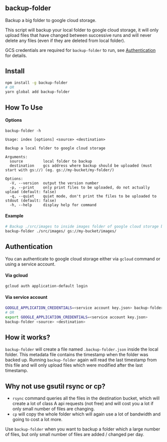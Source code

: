 ## backup-folder
Backup a big folder to google cloud storage.

This script will backup your local folder to google cloud storage, it will only upload files that have changed between successive runs and will never delete any files (even if they are deleted from local folder).

GCS credentials are required for `backup-folder` to run, see [Authentication](#authentication) for details.

## Install
```sh
npm install -g backup-folder
# OR
yarn global add backup-folder
```

## How To Use

#### Options
```
backup-folder -h

Usage: index [options] <source> <destination>

Backup a local folder to google cloud storage

Arguments:
  source         local folder to backup
  destination    gcs address where backup should be uploaded (must start with gs://) (eg. gs://my-bucket/my-folder/)

Options:
  -V, --version  output the version number
  -p, --print    only print files to be uploaded, do not actually upload (default: false)
  -q, --quiet    quiet mode, don't print the files to be uploaded to stdout (default: false)
  -h, --help     display help for command
```

#### Example
```sh
# Backup ./src/images to inside images folder of google cloud storage bucket my-bucket
backup-folder ./src/images/ gs://my-bucket/images/
```

## Authentication
You can authenticate to google cloud storage either via `gcloud` command or using a service account.

#### Via gcloud
```sh
gcloud auth application-default login
```

#### Via service account
```sh
GOOGLE_APPLICATION_CREDENTIALS=<service account key.json> backup-folder <source> <destination>
# OR
export GOOGLE_APPLICATION_CREDENTIALS=<service account key.json>
backup-folder <source> <destination>
```

## How it works?
`backup-folder` will create a file named `.backup-folder.json` inside the local folder. This metadata file contains the timestamp when the folder was backed up. Running `backup-folder` again will read the last timestamp from this file and will only upload files which were modified after the last timestamp.

## Why not use gsutil rsync or cp?
* `rsync` command queries all the files in the destination bucket, which will create a lot of class A api requests (not free) and will cost you a lot if only small number of files are changing.
* `cp` will copy the whole folder which will again use a lot of bandwidth and going to cost a lot more.

Use `backup-folder` when you want to backup a folder which a large number of files, but only small number of files are added / changed per day.
